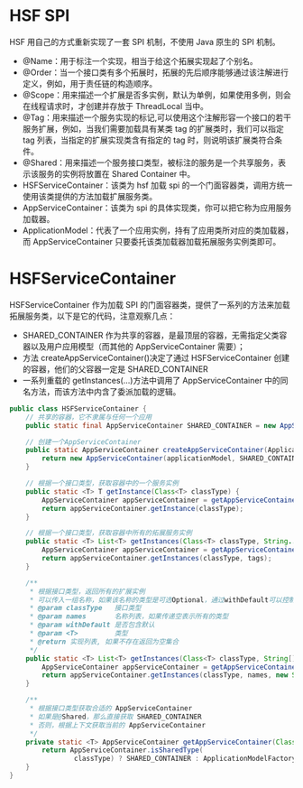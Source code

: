 # HSF SPI

HSF 用自己的方式重新实现了一套 SPI 机制，不使用 Java 原生的 SPI 机制。

- @Name：用于标注一个实现，相当于给这个拓展实现起了个别名。
- @Order：当一个接口类有多个拓展时，拓展的先后顺序能够通过该注解进行定义，例如，用于责任链的构造顺序。
- @Scope：用来描述一个扩展是否多实例，默认为单例，如果使用多例，则会在线程请求时，才创建并存放于 ThreadLocal 当中。
- @Tag：用来描述一个服务实现的标记,可以使用这个注解形容一个接口的若干服务扩展，例如，当我们需要加载具有某类 tag 的扩展类时，我们可以指定 tag 列表，当指定的扩展实现类含有指定的 tag 时，则说明该扩展类符合条件。
- @Shared：用来描述一个服务接口类型，被标注的服务是一个共享服务，表示该服务的实例将放置在 Shared Container 中。
- HSFServiceContainer：该类为 hsf 加载 spi 的一个门面容器类，调用方统一使用该类提供的方法加载扩展服务类。
- AppServiceContainer：该类为 spi 的具体实现类，你可以把它称为应用服务加载器。
- ApplicationModel：代表了一个应用实例，持有了应用类所对应的类加载器，而 AppServiceContainer 只要委托该类加载器加载拓展服务实例类即可。

# HSFServiceContainer

HSFServiceContainer 作为加载 SPI 的门面容器类，提供了一系列的方法来加载拓展服务类，以下是它的代码，注意观察几点：

- SHARED_CONTAINER 作为共享的容器，是最顶层的容器，无需指定父类容器以及用户应用模型（而其他的 AppServiceContainer 需要）；
- 方法 createAppServiceContainer()决定了通过 HSFServiceContainer 创建的容器，他们的父容器一定是 SHARED_CONTAINER
- 一系列重载的 getInstances(...)方法中调用了 AppServiceContainer 中的同名方法，而该方法中内含了委派加载的逻辑。

```java
public class HSFServiceContainer {
    // 共享的容器，它不隶属与任何一个应用
    public static final AppServiceContainer SHARED_CONTAINER = new AppServiceContainer();

    // 创建一个AppServiceContainer
    public static AppServiceContainer createAppServiceContainer(ApplicationModel applicationModel) {
        return new AppServiceContainer(applicationModel, SHARED_CONTAINER);
    }

    // 根据一个接口类型，获取容器中的一个服务实例
    public static <T> T getInstance(Class<T> classType) {
        AppServiceContainer appServiceContainer = getAppServiceContainer(classType);
        return appServiceContainer.getInstance(classType);
    }

    // 根据一个接口类型，获取容器中所有的拓展服务实例
    public static <T> List<T> getInstances(Class<T> classType, String... tags) {
        AppServiceContainer appServiceContainer = getAppServiceContainer(classType);
        return appServiceContainer.getInstances(classType, tags);
    }

    /**
     * 根据接口类型，返回所有的扩展实例
     * 可以传入一组名称，如果该名称的类型是可选Optional，通过withDefault可以控制是否加载默认的实现
     * @param classType   接口类型
     * @param names       名称列表，如果传递空表示所有的类型
     * @param withDefault 是否包含默认
     * @param <T>         类型
     * @return 实现列表, 如果不存在返回为空集合
     */
    public static <T> List<T> getInstances(Class<T> classType, String[] names, boolean withDefault) {
        AppServiceContainer appServiceContainer = getAppServiceContainer(classType);
        return appServiceContainer.getInstances(classType, names, new String[]{}, withDefault);
    }

    /**
     * 根据接口类型获取合适的 AppServiceContainer
     * 如果是@Shared，那么直接获取 SHARED_CONTAINER
     * 否则，根据上下文获取当前的 AppServiceContainer
     */
    private static <T> AppServiceContainer getAppServiceContainer(Class<T> classType) {
        return AppServiceContainer.isSharedType(
                classType) ? SHARED_CONTAINER : ApplicationModelFactory.getCurrentApplication().getServiceContainer();
    }
}
```
